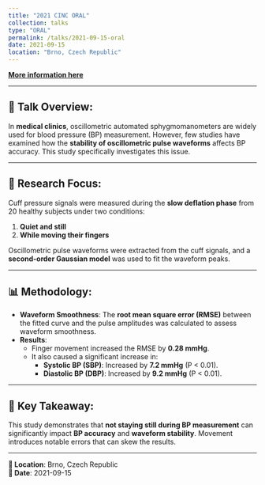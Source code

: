 ```yaml
---
title: "2021 CINC ORAL"
collection: talks
type: "ORAL"
permalink: /talks/2021-09-15-oral
date: 2021-09-15
location: "Brno, Czech Republic"
---
```


[**More information here**](https://www.cinc.org/archives/2021/pdf/CinC2021-065.pdf)

---

## **🎤 Talk Overview:**

In **medical clinics**, oscillometric automated sphygmomanometers are widely used for blood pressure (BP) measurement. However, few studies have examined how the **stability of oscillometric pulse waveforms** affects BP accuracy. This study specifically investigates this issue.

---

## **🔬 Research Focus:**
Cuff pressure signals were measured during the **slow deflation phase** from 20 healthy subjects under two conditions:
1. **Quiet and still**
2. **While moving their fingers**

Oscillometric pulse waveforms were extracted from the cuff signals, and a **second-order Gaussian model** was used to fit the waveform peaks.

---

## **📊 Methodology:**
- **Waveform Smoothness**: The **root mean square error (RMSE)** between the fitted curve and the pulse amplitudes was calculated to assess waveform smoothness.
- **Results**:  
   - Finger movement increased the RMSE by **0.28 mmHg**.
   - It also caused a significant increase in:
     - **Systolic BP (SBP)**: Increased by **7.2 mmHg** (P < 0.01).
     - **Diastolic BP (DBP)**: Increased by **9.2 mmHg** (P < 0.01).

---

## **📝 Key Takeaway:**
This study demonstrates that **not staying still during BP measurement** can significantly impact **BP accuracy** and **waveform stability**. Movement introduces notable errors that can skew the results.

---

**📍 Location**: Brno, Czech Republic  
**📅 Date**: 2021-09-15

